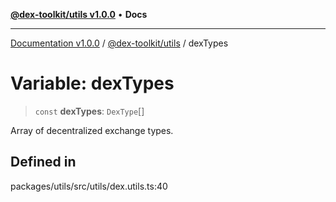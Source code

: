 [**@dex-toolkit/utils v1.0.0**](../README.md) • **Docs**

***

[Documentation v1.0.0](../../../packages.md) / [@dex-toolkit/utils](../README.md) / dexTypes

# Variable: dexTypes

> `const` **dexTypes**: `DexType`[]

Array of decentralized exchange types.

## Defined in

packages/utils/src/utils/dex.utils.ts:40
